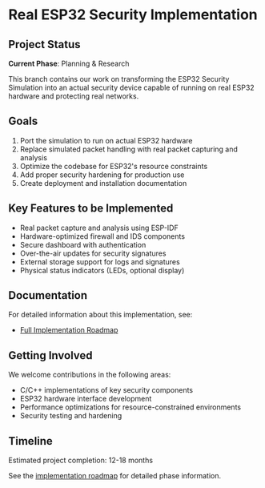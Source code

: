 # Real ESP32 Security Implementation

## Project Status
**Current Phase**: Planning & Research

This branch contains our work on transforming the ESP32 Security Simulation into an actual security device capable of running on real ESP32 hardware and protecting real networks.

## Goals

1. Port the simulation to run on actual ESP32 hardware
2. Replace simulated packet handling with real packet capturing and analysis
3. Optimize the codebase for ESP32's resource constraints
4. Add proper security hardening for production use
5. Create deployment and installation documentation

## Key Features to be Implemented

- Real packet capture and analysis using ESP-IDF
- Hardware-optimized firewall and IDS components
- Secure dashboard with authentication
- Over-the-air updates for security signatures
- External storage support for logs and signatures
- Physical status indicators (LEDs, optional display)

## Documentation

For detailed information about this implementation, see:

- [Full Implementation Roadmap](docs/real_security_implementation.md)

## Getting Involved

We welcome contributions in the following areas:
- C/C++ implementations of key security components
- ESP32 hardware interface development
- Performance optimizations for resource-constrained environments
- Security testing and hardening

## Timeline

Estimated project completion: 12-18 months

See the [implementation roadmap](docs/real_security_implementation.md) for detailed phase information. 